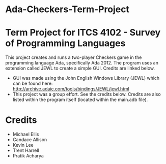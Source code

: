# Ada-Checkers-Term-Project
# Term Project for ITCS 4102 - Survey of Programming Languages

This project creates and runs a two-player Checkers game in the programming language Ada, specifically Ada 2012. The program uses an extension called JEWL to create a simple GUI. Credits are linked below. 
 
* GUI was made using the John English Windows Library (JEWL) which can be found here: http://archive.adaic.com/tools/bindings/JEWL/jewl.html 
* This project was a group effort. See the credits below. Credits are also listed within the program itself (located within the main.adb file).

# Credits
* Michael Ellis
* Candace Allison
* Kevin Lee
* Trent Harrell
* Pratik Acharya
